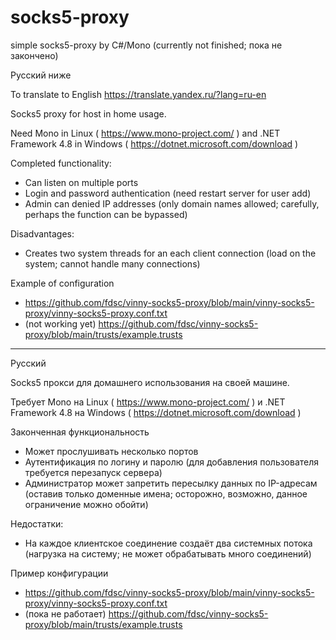# socks5-proxy
simple socks5-proxy by C#/Mono (currently not finished; пока не закончено)

Русский ниже

To translate to English
https://translate.yandex.ru/?lang=ru-en

Socks5 proxy for host in home usage.

Need Mono in Linux ( https://www.mono-project.com/ ) and .NET Framework 4.8 in Windows ( https://dotnet.microsoft.com/download )

Completed functionality:
* Can listen on multiple ports
* Login and password authentication (need restart server for user add)
* Admin can denied IP addresses (only domain names allowed; carefully, perhaps the function can be bypassed)

Disadvantages:
* Creates two system threads for an each client connection (load on the system; cannot handle many connections)

Example of configuration
* https://github.com/fdsc/vinny-socks5-proxy/blob/main/vinny-socks5-proxy/vinny-socks5-proxy.conf.txt
* (not working yet) https://github.com/fdsc/vinny-socks5-proxy/blob/main/trusts/example.trusts

---------------
Русский

Socks5 прокси для домашнего использования на своей машине.

Требует Mono на Linux ( https://www.mono-project.com/ ) и .NET Framework 4.8 на Windows ( https://dotnet.microsoft.com/download )

Законченная функциональность
* Может прослушивать несколько портов
* Аутентификация по логину и паролю (для добавления пользователя требуется перезапуск сервера)
* Администратор может запретить пересылку данных по IP-адресам (оставив только доменные имена; осторожно, возможно, данное ограничение можно обойти)

Недостатки:
* На каждое клиентское соединение создаёт два системных потока (нагрузка на систему; не может обрабатывать много соединений)

Пример конфигурации
* https://github.com/fdsc/vinny-socks5-proxy/blob/main/vinny-socks5-proxy/vinny-socks5-proxy.conf.txt
* (пока не работает) https://github.com/fdsc/vinny-socks5-proxy/blob/main/trusts/example.trusts
